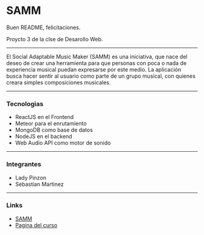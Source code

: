 # SAMM
Buen README, felicitaciones.

Proycto 3 de la clse de Desarollo Web.
___
El Social Adaptable Music Maker (SAMM) es una iniciativa, que nace del deseo de crear una herramienta para que personas con poca o nada
de experiencia musical puedan expresarse por este medio. La aplicación busca hacer sentir al usuario como parte de un grupo musical, con
quienes creara simples composiciones musicales.
___
### Tecnologias
- ReactJS en el Frontend
- Meteor para el enrutamiento
- MongoDB como base de datos
- NodeJS en el backend
- Web Audio API como motor de sonido
___
### Integrantes
- Lady Pinzon
- Sebastian Martinez
___
### Links
- [SAMM](https://s-a-m-m.herokuapp.com/)
- [Pagina del curso](http://johnguerra.co/classes/webDevelopment_fall_2017/)
